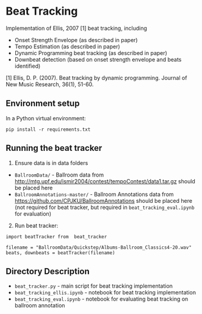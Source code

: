 # Beat Tracking

Implementation of Ellis, 2007 [1] beat tracking, including
- Onset Strength Envelope (as described in paper)
- Tempo Estimation (as described in paper)
- Dynamic Programming beat tracking (as described in paper)
- Downbeat detection (based on onset strength envelope and beats identified)

[1] Ellis, D. P. (2007). Beat tracking by dynamic programming. Journal of New Music Research, 36(1), 51-60.

## Environment setup
In a Python virtual environment:
```
pip install -r requirements.txt
```

## Running the beat tracker
1. Ensure data is in data folders
- `BallroomData/` - Ballroom data from http://mtg.upf.edu/ismir2004/contest/tempoContest/data1.tar.gz should be placed here
- `BallroomAnnotations-master/` - Ballroom Annotations data from https://github.com/CPJKU/BallroomAnnotations should be placed here (not required for beat tracker, but required in `beat_tracking_eval.ipynb` for evaluation)

2. Run beat tracker:
```
import beatTracker from  beat_tracker

filename = "BallroomData/Quickstep/Albums-Ballroom_Classics4-20.wav"
beats, downbeats = beatTracker(filename)
```


## Directory Description

- `beat_tracker.py` - main script for beat tracking implementation
- `beat_tracking_ellis.ipynb` - notebook for beat tracking implementation
- `beat_tracking_eval.ipynb` - notebook for evaluating beat tracking on ballroom annotation



